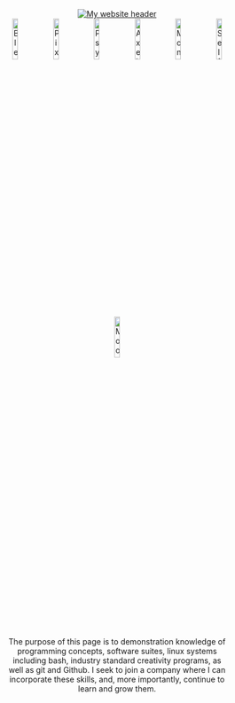<div align="center">
	<a href="https://tylereshelman.com/" target="_blank">
		<img src="https://tylereshelman.com/img/website_header.png" alt="My website header"/>
	</a>
</div>
<div align="center">
	<img src="https://tylereshelman.com/img/Bulbs.jpg" width="13.8%" alt="Blender Lightbulbs"/>
	<img src="https://tylereshelman.com/img/Sword_2.png" width="13.8%" alt="Pixel Sword"/>
	<img src="https://tylereshelman.com/img/Book_R&J.png" width="13.8%" alt="Psychedelic Book Cover"/>
	<img src="https://tylereshelman.com/img/Hampster_Axe_big.png" width="13.8%" alt="Axe Hamster"/>
	<img src="https://tylereshelman.com/img/MonaOlive.jpg" width="13.8%" alt="Mona Olive"/>
	<img src="https://tylereshelman.com/img/Self-Portrait.jpg" width="13.8%" alt="Self Portrait"/>
	<img src="https://tylereshelman.com/img/Moon_Circle.jpg" width="13.8%" alt="Moon Circle"/>

</div>

#
<p style="text-align:center; margin:0% 10%;">
The purpose of this page is to demonstration knowledge of programming concepts, software suites, linux systems including bash, industry standard creativity programs, as well as git and Github. I seek to join a company where I can incorporate these skills, and, more importantly, continue to learn and grow them.
</p>